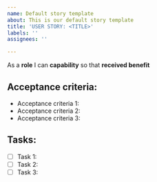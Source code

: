 ```yaml
---
name: Default story template
about: This is our default story template
title: 'USER STORY: <TITLE>'
labels: ''
assignees: ''

---
```


As a **role**
I can **capability**
so that **received benefit**

## Acceptance criteria:
* Acceptance criteria 1: 
* Acceptance criteria 2: 
* Acceptance criteria 3:

## Tasks:
- [ ] Task 1: 
- [ ] Task 2: 
- [ ] Task 3:
